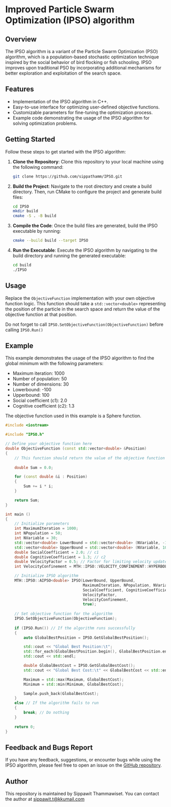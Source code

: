 # Improved Particle Swarm Optimization (IPSO) algorithm

## Overview

The IPSO algorithm is a variant of the Particle Swarm Optimization (PSO) algorithm, which is a population-based stochastic optimization technique inspired by the social behavior of bird flocking or fish schooling. IPSO improves upon traditional PSO by incorporating additional mechanisms for better exploration and exploitation of the search space.

## Features

- Implementation of the IPSO algorithm in C++.
- Easy-to-use interface for optimizing user-defined objective functions.
- Customizable parameters for fine-tuning the optimization process.
- Example code demonstrating the usage of the IPSO algorithm for solving optimization problems.

## Getting Started

Follow these steps to get started with the IPSO algorithm:

1. **Clone the Repository**: Clone this repository to your local machine using the following command:

    ```bash
    git clone https://github.com/sippathamm/IPSO.git
    ```

2. **Build the Project**: Navigate to the root directory and create a build directory. Then, run CMake to configure the project and generate build files:

    ```bash
    cd IPSO
    mkdir build
    cmake -S . -B build
    ```

3. **Compile the Code**: Once the build files are generated, build the IPSO executable by running:

    ```bash
    cmake --build build --target IPSO
    ```

4. **Run the Executable**: Execute the IPSO algorithm by navigating to the build directory and running the generated executable:

    ```bash
    cd build
    ./IPSO
    ```
   
## Usage

Replace the `ObjectiveFunction` implementation with your own objective function logic. This function should take a `std::vector<double>` representing the position of the particle in the search space and return the value of the objective function at that position.

Do not forget to call `IPSO.SetObjectiveFunction(ObjectiveFunction)` before calling `IPSO.Run()`

## Example

This example demonstrates the usage of the IPSO algorithm to find the global minimum with the following parameters:
- Maximum iteration: 1000
- Number of population: 50
- Number of dimensions: 30
- Lowerbound: -100
- Upperbound: 100
- Social coefficient (c1): 2.0
- Cognitive coefficient (c2): 1.3

The objective function used in this example is a Sphere function.

```cpp
#include <iostream>

#include "IPSO.h"

// Define your objective function here
double ObjectiveFunction (const std::vector<double> &Position) 
{
    // This function should return the value of the objective function at the given position
    
    double Sum = 0.0;

    for (const double &i : Position)
    {
        Sum += i * i;
    }

    return Sum;
}

int main () 
{
    // Initialize parameters
    int MaximumIteration = 1000;
    int NPopulation = 50;
    int NVariable = 30;
    std::vector<double> LowerBound = std::vector<double> (NVariable, -100);
    std::vector<double> UpperBound = std::vector<double> (NVariable, 100);
    double SocialCoefficient = 2.0; // c1
    double CognitiveCoefficient = 1.3; // c2
    double VelocityFactor = 0.5; // Factor for limiting velocity update
    int VelocityConfinement = MTH::IPSO::VELOCITY_CONFINEMENT::HYPERBOLIC;

    // Initialize IPSO algorithm
    MTH::IPSO::AIPSO<double> IPSO(LowerBound, UpperBound,
                                  MaximumIteration, NPopulation, NVariable,
                                  SocialCoefficient, CognitiveCoefficient,
                                  VelocityFactor,
                                  VelocityConfinement,
                                  true);
    
    // Set objective function for the algorithm
    IPSO.SetObjectiveFunction(ObjectiveFunction); 
    
    if (IPSO.Run()) // If the algorithm runs successfully
    {
        auto GlobalBestPosition = IPSO.GetGlobalBestPosition();

        std::cout << "Global Best Position:\t";
        std::for_each(GlobalBestPosition.begin(), GlobalBestPosition.end(), [](const auto &i) { std::cout << i << "\t"; });
        std::cout << std::endl;

        double GlobalBestCost = IPSO.GetGlobalBestCost();
        std::cout << "Global Best Cost:\t" << GlobalBestCost << std::endl;

        Maximum = std::max(Maximum, GlobalBestCost);
        Minimum = std::min(Minimum, GlobalBestCost);

        Sample.push_back(GlobalBestCost);
    }
    else // If the algorithm fails to run
    {
        break; // Do nothing
    }
        
    return 0;
}
```

## Feedback and Bugs Report

If you have any feedback, suggestions, or encounter bugs while using the IPSO algorithm, please feel free to open an issue on the [GitHub repository](https://github.com/sippathamm/IPSO/issues).

## Author

This repository is maintained by Sippawit Thammawiset. You can contact the author at sippawit.t@kkumail.com
